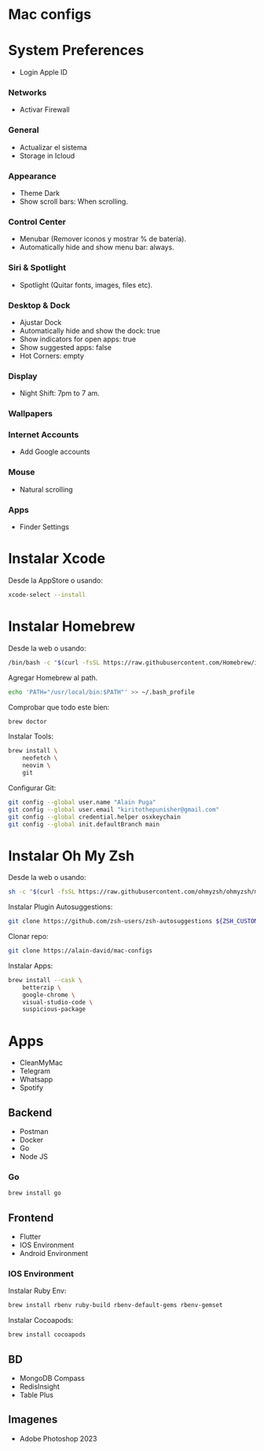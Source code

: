 # Mac configs

# System Preferences

- Login Apple ID

### Networks

- Activar Firewall

### General

- Actualizar el sistema
- Storage in Icloud

### Appearance

- Theme Dark
- Show scroll bars: When scrolling.

### Control Center

- Menubar (Remover iconos y mostrar % de batería).
- Automatically hide and show menu bar: always.

### Siri & Spotlight

- Spotlight (Quitar fonts, images, files etc).

### Desktop & Dock

- Ajustar Dock
- Automatically hide and show the dock: true
- Show indicators for open apps: true
- Show suggested apps: false
- Hot Corners: empty

### Display

- Night Shift: 7pm to 7 am.

### Wallpapers

### Internet Accounts

- Add Google accounts

### Mouse

- Natural scrolling

### Apps

- Finder Settings

# Instalar Xcode

Desde la AppStore o usando:

```bash
xcode-select --install
```

# Instalar Homebrew

Desde la web o usando:

```bash
/bin/bash -c "$(curl -fsSL https://raw.githubusercontent.com/Homebrew/install/HEAD/install.sh)"
```

Agregar Homebrew al path.

```bash
echo 'PATH="/usr/local/bin:$PATH"' >> ~/.bash_profile
```

Comprobar que todo este bien:

```bash
brew doctor
```

Instalar Tools:

```bash
brew install \
    neofetch \
    neovim \
    git
```

Configurar Git:

```bash
git config --global user.name "Alain Puga"
git config --global user.email "kiritothepunisher@gmail.com"
git config --global credential.helper osxkeychain
git config --global init.defaultBranch main
```

# Instalar Oh My Zsh

Desde la web o usando:

```bash
sh -c "$(curl -fsSL https://raw.githubusercontent.com/ohmyzsh/ohmyzsh/master/tools/install.sh)"
```

Instalar Plugin Autosuggestions:

```bash
git clone https://github.com/zsh-users/zsh-autosuggestions ${ZSH_CUSTOM:-~/.oh-my-zsh/custom}/plugins/zsh-autosuggestions
```

Clonar repo:

```bash
git clone https://alain-david/mac-configs
```

Instalar Apps:

```bash
brew install --cask \
    betterzip \
    google-chrome \
    visual-studio-code \
    suspicious-package
```

# Apps

- CleanMyMac
- Telegram
- Whatsapp
- Spotify

## Backend

- Postman
- Docker
- Go
- Node JS

### Go

```bash
brew install go
```

## Frontend

- Flutter
- IOS Environment
- Android Environment

### IOS Environment

Instalar Ruby Env:

```bash
brew install rbenv ruby-build rbenv-default-gems rbenv-gemset
```

Instalar Cocoapods:

```bash
brew install cocoapods
```

## BD

- MongoDB Compass
- RedisInsight
- Table Plus

## Imagenes

- Adobe Photoshop 2023

